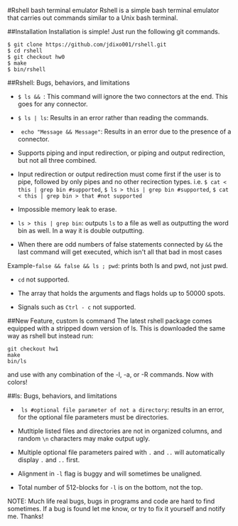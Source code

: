 #Rshell bash terminal emulator
Rshell is a simple bash terminal emulator that carries out commands similar to a Unix bash terminal.


##Installation
Installation is simple! Just run the following git commands.
```
$ git clone https://github.com/jdixo001/rshell.git
$ cd rshell
$ git checkout hw0
$ make
$ bin/rshell
```
##Rshell: Bugs, behaviors, and limitations

* ``$ ls && ``:  This command will ignore the two connectors at the end. This goes for any connector.

* ``$ ls | ls``:  Results in an error rather than reading the commands.

* `` echo "Message && Message"``:  Results in an error due to the presence of a connector.

* Supports piping and input redirection, or piping and output redirection, but not all three combined.  

* Input redirection or output redirection must come first if the user is to pipe, followed by only pipes and no other recirection types.
i.e. ``$ cat < this | grep bin #supported``, ``$ ls > this | grep bin #supported``, ``$ cat < this | grep bin > that #not supported``

* Impossible memory leak to erase.

* ``ls > this | grep bin``: outputs ``ls`` to a file as well as outputting the word bin as well. In a way it is double outputting.

* When there are odd numbers of false statements connected by ``&&`` the last command will get executed, which isn't all that bad in most cases

Example-``false && false && ls ; pwd``: prints both ls and pwd, not just pwd.

* ``cd`` not supported.

* The array that holds the arguments and flags holds up to 50000 spots.

* Signals such as ``Ctrl - c`` not supported.

##New Feature, custom ls command
The latest rshell package comes equipped with a stripped down version of ls. This is downloaded the same way as rshell but instead run:

```
git checkout hw1
make
bin/ls
```
and use with any combination of the -l, -a, or -R commands. Now with colors!

##ls: Bugs, behaviors, and limitations
* `` ls #optional file parameter of not a directory``: results in an error, for the optional file parameters must be directories.

* Mutltiple listed files and directories are not in organized columns, and random ``\n`` characters may make output ugly.

* Multiple optional file parameters paired with ``.`` and ``..`` will automatically display ``.`` and ``..`` first.

* Alignment in ``-l`` flag is buggy and will sometimes be unaligned.

* Total number of 512-blocks for ``-l`` is on the bottom, not the top.

NOTE: Much life real bugs, bugs in programs and code are hard to find sometimes. If a bug is found let me know, or try to fix it yourself and notify me. Thanks!
